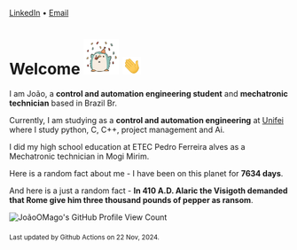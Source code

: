 [LinkedIn](https://www.linkedin.com/in/joão-pedro-gozzoli-b95641301/) &bull;
[Email](joaopedrogozzoli@gmail.com)

# Welcome <img src="happy.gif" height="64px" /> <img src="wave.gif" height="32px" />

I am João, a  **control and automation engineering student** and **mechatronic technician** based in Brazil Br.

Currently, I am studying as a **control and automation engineering** at [Unifei](https://unifei.edu.br) where I study python, C, C++, project management and Ai.

I did my high school education at ETEC Pedro Ferreira alves as a Mechatronic technician in Mogi Mirim.

Here is a random fact about me - I have been on this planet for **7634 days**.

And here is a just a random fact -  **In 410 A.D. Alaric the Visigoth demanded that Rome give him three thousand pounds of pepper as ransom**.

![JoãoOMago's GitHub Profile View Count](https://komarev.com/ghpvc/?username=JoaoOMago)

<sub>Last updated by Github Actions on 22 Nov, 2024.</sub>
